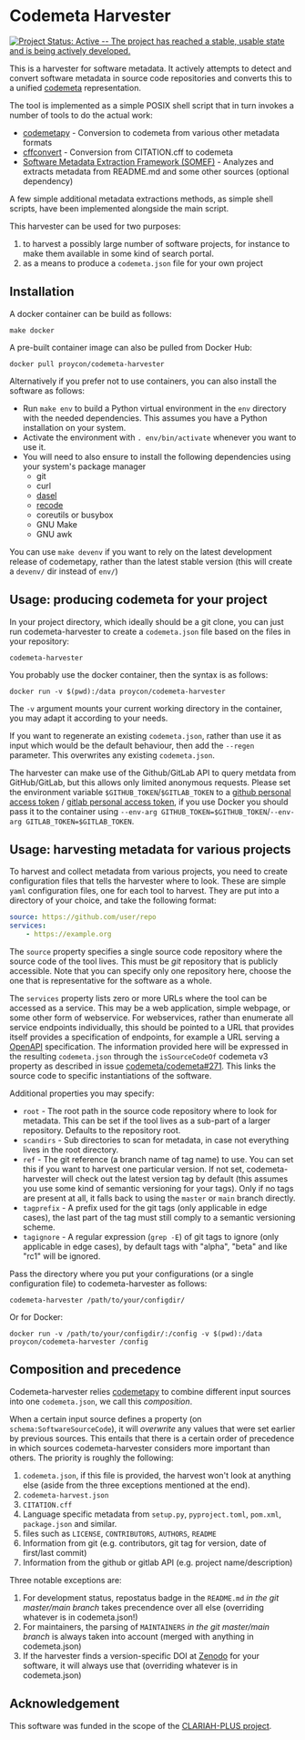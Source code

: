 # Codemeta Harvester
 
[![Project Status: Active -- The project has reached a stable, usable state and is being actively developed.](https://www.repostatus.org/badges/latest/active.svg)](https://www.repostatus.org/#active)

This is a harvester for software metadata. It actively attempts to detect and
convert software metadata in source code repositories and converts this to a
unified [codemeta](https://codemeta.github.io) representation.
 
The tool is implemented as a simple POSIX shell script that in turn invokes a number of tools to
do the actual work:

* [codemetapy](https://github.com/proycon/codemetapy) - Conversion to codemeta from various other metadata formats
* [cffconvert](https://github.com/citation-file-format/cff-converter-python) - Conversion from CITATION.cff to codemeta
* [Software Metadata Extraction Framework (SOMEF)](https://github.com/KnowledgeCaptureAndDiscovery/somef) - Analyzes and extracts metadata from README.md and some other sources (optional dependency)

A few simple additional metadata extractions methods, as simple shell scripts, have been implemented alongside the main script.

This harvester can be used for two purposes:

1. to harvest a possibly large number of software projects, for instance to make them available in some kind of search portal.
2. as a means to produce a `codemeta.json` file for your own project

## Installation

A docker container can be build as follows:

``make docker``

A pre-built container image can also be pulled from Docker Hub:

``docker pull proycon/codemeta-harvester``

Alternatively if you prefer not to use containers, you can also install the
software as follows:

* Run ``make env`` to build a Python virtual environment in the `env` directory with the needed dependencies. This assumes you have a Python installation on your system.
* Activate the environment with `. env/bin/activate` whenever you want to use it.
* You will need to also ensure to install the following dependencies using your system's package manager
    * git
    * curl
    * [dasel](https://github.com/TomWright/dasel)
    * [recode](https://github.com/rrthomas/recode/)
    * coreutils or busybox
    * GNU Make
    * GNU awk

You can use ``make devenv`` if you want to rely on the latest development release of codemetapy, rather than the latest
stable version (this will create a `devenv/` dir instead of `env/`)

## Usage: producing codemeta for your project

In your project directory, which ideally should be a git clone, you can just run codemeta-harvester to create a `codemeta.json`
file based on the files in your repository:

`codemeta-harvester`

You probably use the docker container, then the syntax is as follows:

`docker run -v $(pwd):/data proycon/codemeta-harvester`

The `-v` argument mounts your current working directory in the container, you may adapt it according to your needs.

If you want to regenerate an existing ``codemeta.json``, rather than use it as input which would be the default
behaviour, then add the ``--regen`` parameter. This overwrites any existing `codemeta.json`.

The harvester can make use of the Github/GitLab API to query metdata from GitHub/GitLab, but this allows only limited anonymous requests. Please set the
environment variable `$GITHUB_TOKEN`/`$GITLAB_TOKEN` to a [github personal access token](https://docs.github.com/en/authentication/keeping-your-account-and-data-secure/creating-a-personal-access-token) / [gitlab personal access token](https://docs.gitlab.com/ee/user/profile/personal_access_tokens.html), if you use Docker you should pass it to the container using `--env-arg GITHUB_TOKEN=$GITHUB_TOKEN`/`--env-arg GITLAB_TOKEN=$GITLAB_TOKEN`.

## Usage: harvesting metadata for various projects

To harvest and collect metadata from various projects, you need to create configuration files that tells the harvester
where to look. These are simple ``yaml`` configuration files, one for each tool to harvest. They are put into a directory of your choice, and take the following format:

```yaml
source: https://github.com/user/repo
services:
    - https://example.org
```

The ``source`` property specifies a single source code repository where the source code of the tool lives. This must be  *git* repository that is publicly accessible.  Note that you can specify only one repository here, choose the one that is representative for the software as a whole.

The ``services`` property lists zero or more URLs where the tool can be accessed as a service. This may be a web application, simple webpage, or some other form of webservice. For webservices, rather than enumerate all service endpoints individually, this should be pointed to a URL that provides itself provides a specification of endpoints, for example a URL serving a [OpenAPI](https://www.openapis.org/) specification. The information provided here will be expressed in the resulting `codemeta.json` through the ``isSourceCodeOf`` codemeta v3 property as described in issue [codemeta/codemeta#271](https://github.com/codemeta/codemeta/issues/271). This links the source code to specific instantiations of the software.

Additional properties you may specify:

* ``root`` - The root path in the source code repository where to look for metadata. This can be set if the tool lives
    as a sub-part of a larger repository. Defaults to the repository root.
* `scandirs` - Sub directories to scan for metadata, in case not everything lives in the root directory.
* `ref` - The git reference (a branch name of tag name) to use. You can set this if you want to harvest one particular
    version. If not set, codemeta-harvester will check out the latest
    version tag by default (this assumes you use some kind of semantic versioning for your tags). Only if no tags are present at all, it
    falls back to using the `master` or `main` branch directly.
* `tagprefix` - A prefix used for the git tags (only applicable in edge cases), the last part of the tag must still comply to a semantic versioning scheme.
* `tagignore` - A regular expression (`grep -E`) of git tags to ignore (only applicable in edge cases), by default tags with "alpha", "beta" and like "rc1" will be ignored.


Pass the directory where you put your configurations (or a single configuration file) to codemeta-harvester as follows:

`codemeta-harvester /path/to/your/configdir/`

Or for Docker:

`docker run -v /path/to/your/configdir/:/config -v $(pwd):/data proycon/codemeta-harvester /config`

## Composition and precedence

Codemeta-harvester relies [codemetapy](https://github.com/proycon/codemetapy) to combine different input sources into one `codemeta.json`, we call this *composition*. 

When a certain input source defines a property (on `schema:SoftwareSourceCode`), it will *overwrite* any values that were set earlier by previous sources. This entails that there is a certain order of precedence in which sources codemeta-harvester considers more important than others. The priority is roughly the following:

1. ``codemeta.json``, if this file is provided, the harvest won't look at anything else (aside from the three exceptions mentioned at the end).
2. ``codemeta-harvest.json``
3. ``CITATION.cff``
3. Language specific metadata from ``setup.py``, ``pyproject.toml``, ``pom.xml``, ``package.json`` and similar.
4. files such as `LICENSE`,  `CONTRIBUTORS`, `AUTHORS`, `README`
5. Information from git (e.g. contributors, git tag for version, date of first/last commit)
6. Information from the github or gitlab API (e.g. project name/description)

Three notable exceptions are:

1. For development status, repostatus badge in the `README.md` *in the git master/main branch* takes precendence over all else (overriding whatever is in codemeta.json!)
2. For maintainers, the parsing of `MAINTAINERS` *in the git master/main branch* is always taken into account (merged with anything in codemeta.json)
3. If the harvester finds a version-specific DOI at [Zenodo](https://zenodo.org) for your software, it will always use that (overriding whatever is in codemeta.json)

## Acknowledgement

This software was funded in the scope of the [CLARIAH-PLUS project](https://clariah.nl).
